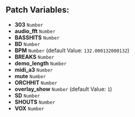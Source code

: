 ## Patch Variables:

* __303__ ```Number```
* __audio_fft__ ```Number```
* __BASSHITS__ ```Number```
* __BD__ ```Number```
* __BPM__ ```Number``` (default Value: `132.000132000132`)
* __BREAKS__ ```Number```
* __demo_length__ ```Number```
* __midi_a3__ ```Number```
* __mute__ ```Number```
* __ORCHHIT__ ```Number```
* __overlay_show__ ```Number``` (default Value: `1`)
* __SD__ ```Number```
* __SHOUTS__ ```Number```
* __VOX__ ```Number```

